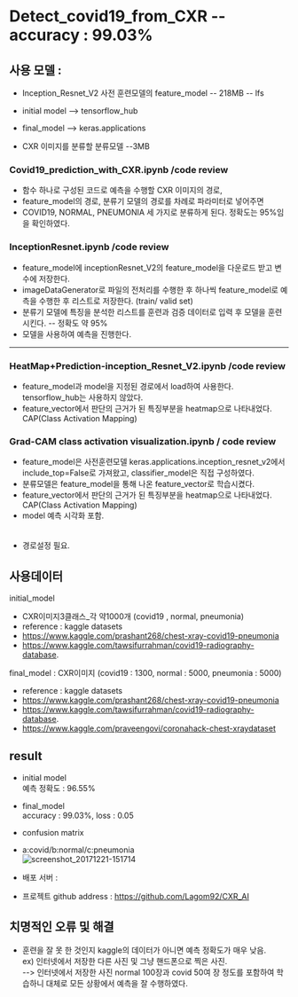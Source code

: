 # Detect_covid19_from_CXR -- accuracy : 99.03%

## 사용 모델 : 
- Inception_Resnet_V2 사전 훈련모델의 feature_model -- 218MB -- lfs
- initial model --> tensorflow_hub
- final_model --> keras.applications

- CXR 이미지를 분류할 분류모델 --3MB

### Covid19_prediction_with_CXR.ipynb /code review
 
- 함수 하나로 구성된 코드로 예측을 수행할 CXR 이미지의 경로,
- feature_model의 경로, 분류기 모델의 경로를 차례로 파라미터로 넣어주면
- COVID19, NORMAL, PNEUMONIA 세 가지로 분류하게 된다. 정확도는 95%임을 확인하였다.

### InceptionResnet.ipynb /code review
- feature_model에 inceptionResnet_V2의 feature_model을 다운로드 받고 변수에 저장한다.
- imageDataGenerator로 파일의 전처리를 수행한 후 하나씩 feature_model로 예측을 수행한 후
리스트로 저장한다. (train/ valid set)
- 분류기 모델에 특징을 분석한 리스트를 훈련과 검증 데이터로 입력 후 모델을 훈련시킨다. -- 정확도 약 95%
- 모델을 사용하여 예측을 진행한다. 

----------------------------------------------------------------------
### HeatMap+Prediction-inception_Resnet_V2.ipynb /code review
- feature_model과 model을 지정된 경로에서 load하여 사용한다. tensorflow_hub는 사용하지 않았다.
- feature_vector에서 판단의 근거가 된 특징부분을 heatmap으로 나타내었다. CAP(Class Activation Mapping)
### Grad-CAM class activation visualization.ipynb / code review
- feature_model은 사전훈련모델 keras.applications.inception_resnet_v2에서 include_top=False로 가져왔고, classifier_model은 직접 구성하였다.
- 분류모델은 feature_model을 통해 나온 feature_vector로 학습시켰다.
- feature_vector에서 판단의 근거가 된 특징부분을 heatmap으로 나타내었다. CAP(Class Activation Mapping)
- model 예측 시각화 포함.
<br><br><br>
- 경로설정 필요.

## 사용데이터
initial_model<br>
- CXR이미지3클래스_각 약1000개 (covid19 , normal, pneumonia)<br>
- reference : kaggle datasets<br>
- https://www.kaggle.com/prashant268/chest-xray-covid19-pneumonia
- https://www.kaggle.com/tawsifurrahman/covid19-radiography-database.

final_model : CXR이미지 (covid19 : 1300, normal : 5000, pneumonia : 5000)
- reference : kaggle datasets
- https://www.kaggle.com/prashant268/chest-xray-covid19-pneumonia
- https://www.kaggle.com/tawsifurrahman/covid19-radiography-database.
- https://www.kaggle.com/praveengovi/coronahack-chest-xraydataset
## result
- initial model<br>
예측 정확도 : 96.55% <br>

- final_model <br>
accuracy : 99.03%, loss : 0.05<br>
- confusion matrix<br>
- a:covid/b:normal/c:pneumonia<br>
![screenshot_20171221-151714](https://github.com/whiteBerryJ/Detect_covid19_from_CXR/blob/master/covid_model_and_result_final/Confusion_matrix_covid_normal_pneumonia.png) <br>

- 배포 서버 : 
- 프로젝트 github address : https://github.com/Lagom92/CXR_AI


## 치명적인 오류 및 해결 
- 훈련을 잘 못 한 것인지 kaggle의 데이터가 아니면 예측 정확도가 매우 낮음. <br>
ex) 인터넷에서 저장한 다른 사진 및 그냥 핸드폰으로 찍은 사진. <br>
--> 인터넷에서 저장한 사진 normal 100장과 covid 50여 장 정도를 포함하여 학습하니 대체로 모든 상황에서 예측을 잘 수행하였다.
